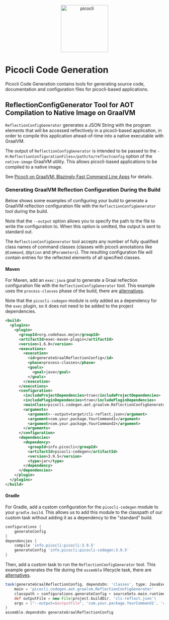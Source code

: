 <p align="center"><img src="https://picocli.info/images/logo/horizontal-400x150.png" alt="picocli" height="150px"></p>


# Picocli Code Generation

Picocli Code Generation contains tools for generating source code, documentation and configuration files 
for picocli-based applications.


## ReflectionConfigGenerator Tool for AOT Compilation to Native Image on GraalVM

`ReflectionConfigGenerator` generates a JSON String with the program elements that will be accessed reflectively in a picocli-based application, in order to compile this application ahead-of-time into a native executable with GraalVM.

The output of `ReflectionConfigGenerator` is intended to be passed to the `-H:ReflectionConfigurationFiles=/path/to/reflectconfig` option of the `native-image` GraalVM utility. This allows picocli-based applications to be compiled to a native image.

See [Picocli on GraalVM: Blazingly Fast Command Line Apps](https://github.com/remkop/picocli/wiki/Picocli-on-GraalVM:-Blazingly-Fast-Command-Line-Apps) for details.

### Generating GraalVM Reflection Configuration During the Build

Below shows some examples of configuring your build to generate a GraalVM reflection configuration file with the `ReflectionConfigGenerator` tool during the build.

Note that the `--output` option allows you to specify the path to the file to write the configuration to.
When this option is omitted, the output is sent to standard out.
 
The `ReflectionConfigGenerator` tool accepts any number of fully qualified class names of command classes
(classes with picocli annotations like `@Command`, `@Option` and `@Parameters`).
The resulting configuration file will contain entries for the reflected elements of all specified classes.

#### Maven

For Maven, add an `exec:java` goal to generate a Graal reflection configuration file with the `ReflectionConfigGenerator` tool.
This example uses the `process-classes` phase of the build, there are [alternatives](http://maven.apache.org/guides/introduction/introduction-to-the-lifecycle.html).

Note that the `picocli-codegen` module is only added as a dependency for the `exec` plugin, so it does not need to be added to the project dependencies.

```xml
<build>
  <plugins>
    <plugin>
      <groupId>org.codehaus.mojo</groupId>
      <artifactId>exec-maven-plugin</artifactId>
      <version>1.6.0</version>
      <executions>
        <execution>
          <id>generateGraalReflectionConfig</id>
          <phase>process-classes</phase>
          <goals>
            <goal>java</goal>
          </goals>
        </execution>
      </executions>
      <configuration>
        <includeProjectDependencies>true</includeProjectDependencies>
        <includePluginDependencies>true</includePluginDependencies>
        <mainClass>picocli.codegen.aot.graalvm.ReflectionConfigGenerator</mainClass>
        <arguments>
          <argument>--output=target/cli-reflect.json</argument>
          <argument>com.your.package.YourCommand1</argument>
          <argument>com.your.package.YourCommand2</argument>
        </arguments>
      </configuration>
      <dependencies>
        <dependency>
          <groupId>info.picocli</groupId>
          <artifactId>picocli-codegen</artifactId>
          <version>3.9.5</version>
          <type>jar</type>
        </dependency>
      </dependencies>
    </plugin>
  </plugins>
</build>
```

#### Gradle

For Gradle, add a custom configuration for the `picocli-codegen` module to your `gradle.build`.
This allows us to add this module to the classpath of our custom task without adding it as a dependency to the "standard" build.

```gradle
configurations {
    generateConfig
}
dependencies {
    compile 'info.picocli:picocli:3.9.5'
    generateConfig 'info.picocli:picocli-codegen:3.9.5'
}
```

Then, add a custom task to run the `ReflectionConfigGenerator` tool.
This example generates the file during the `assemble` lifecycle task, there are [alternatives](https://docs.gradle.org/current/userguide/java_plugin.html#sec:java_tasks).

```gradle
task(generateGraalReflectionConfig, dependsOn: 'classes', type: JavaExec) {
    main = 'picocli.codegen.aot.graalvm.ReflectionConfigGenerator'
    classpath = configurations.generateConfig + sourceSets.main.runtimeClasspath
    def outputFile = new File(project.buildDir, 'cli-reflect.json')
    args = ["--output=$outputFile", 'com.your.package.YourCommand1', 'com.your.package.YourCommand2']
}
assemble.dependsOn generateGraalReflectionConfig
```